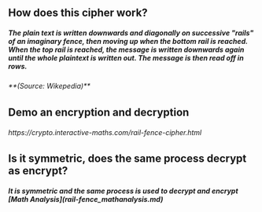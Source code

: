 <h2> How does this cipher work?

<h5> The plain text is written downwards and diagonally on successive "rails" of an imaginary fence, then moving up when the bottom rail is reached. When the top rail is reached, the message is written downwards again until the whole plaintext is written out. The message is then read off in rows. 
<h6> **(Source: Wikepedia)**
  
<h2> Demo an encryption and decryption 
<h6> https://crypto.interactive-maths.com/rail-fence-cipher.html

  
<h2> Is it symmetric, does the same process decrypt as encrypt?

<h5> It is symmetric and the same process is used to decrypt and encrypt
[Math Analysis](rail-fence_mathanalysis.md)
